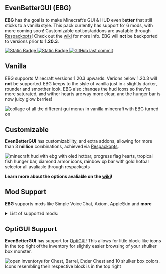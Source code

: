 ## EvenBetterGUI (EBG)
**EBG** has the goal is to make Minecraft's GUI & HUD even **better** that still sticks to a vanilla style. This pack currently has support for 6 mods, with more coming soon! Customizable options/addons are avaliable through [Respackopts](https://modrinth.com/mod/respackopts)! Check out the [wiki](https://argil.dev/evenbettergui) for more info. EBG will **not** be backported to versions prior to **1.20.3**.

<a href="https://modrinth.com/mod/respackopts" rel="noopener nofollow ugc">
  <img alt="Static Badge" src="https://img.shields.io/badge/Respackopts-optional-blue">
</a>

<a href="https://modrinth.com/mod/optigui" rel="noopener nofollow ugc">
  <img alt="Static Badge" src="https://img.shields.io/badge/OptiGUI-optional-orange">
</a>

<a href="https://github.com/ArgilRants/EvenBetterGUI" rel="noopener nofollow ugc">
  <img alt="GitHub last commit" src="https://img.shields.io/github/last-commit/argilrants/evenbettergui">
</a>

## Vanilla 
EBG supports Minecraft versions 1.20.3 upwards. Verions below 1.20.3 will **not** be supported.
EBG keeps to the style of vanilla just in a slightly darker, rounder and smoother look. EBG also changes the hud icons so they're more saturated, and wither hearts are way more clear, and the hunger bar is now juicy glow berries!

![collage of all the different gui menus in vanilla minecraft with EBG turned on](https://cdn.modrinth.com/data/cached_images/57512946e6c7ccbba021e553bbefa9ccdb65cc55.png)

## Customizable
**EvenBetterGUI** has customizability, and extra addons, allowing for more than 3 **million** combinations, achieved via [Respackopts](https://modrinth.com/mod/respackopts). 

![minecraft hud with ebg with oled hotbar, progress flag hearts, tropical fish hunger bar, diamond armor icons, rainbow xp bar with gold hotbar selector all avaliable through respackopts](https://argil.dev/img/evenbettergui/respackopts/respackeduphud.png)

**Learn more about the options avaliable on the [wiki](https://argil.dev/evenbettergui)!**

## Mod Support
**EBG** supports mods like Simple Voice Chat, Axiom, AppleSkin and **more**

<details>
<summary>List of supported mods:</summary>
<b>Tested and working:</b>
<ul>
  <li><a href="https://modrepo.de/minecraft/voicechat/downloads">Simple Voice Chat</a></li>
  <li><a href="https://modrinth.com/mod/axiom">Axiom</a></li>
  <li><a href="https://modrinth.com/mod/flashback">Flashback</a></li>
  <li><a href="https://modrinth.com/mod/appleskin">AppleSkin</a></li>
  <li><a href="https://modrinth.com/mod/modmenu">ModMenu</a></li>
</ul>
</details>

## OptiGUI Support
**EvenBetterGUI** has support for [OptiGUI](https://modrinth.com/mod/optigui)! This allows for little block-like icons in the top right of the inventory for slightly easier browsing of your shulker box monster.

![open inventorys for Chest, Barrel, Ender Chest and 10 shulker box colors. Icons resembling their respective block is in the top right](https://cdn.modrinth.com/data/cached_images/5b7178bf9cf5ce89bdfb90bd2c53802cae2dfd54.png)
